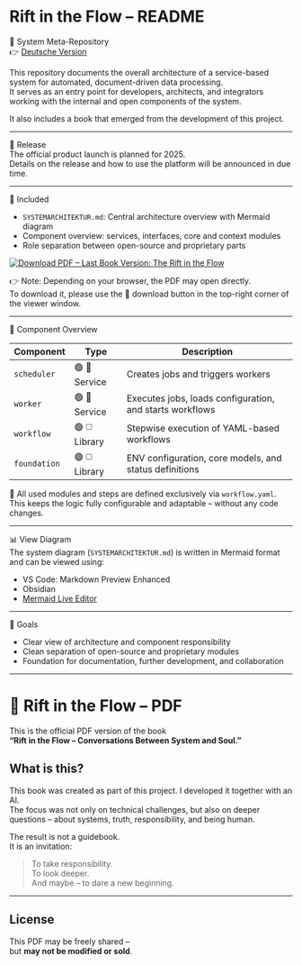 # Rift in the Flow – README

🧭 System Meta-Repository  
👉 [Deutsche Version](README.md)

This repository documents the overall architecture of a service-based system for automated, document-driven data processing.  
It serves as an entry point for developers, architects, and integrators working with the internal and open components of the system.

It also includes a book that emerged from the development of this project.

---

🚀 Release  
The official product launch is planned for 2025.  
Details on the release and how to use the platform will be announced in due time.

---

📘 Included  
- `SYSTEMARCHITEKTUR.md`: Central architecture overview with Mermaid diagram  
- Component overview: services, interfaces, core and context modules  
- Role separation between open-source and proprietary parts

[![Download PDF – Last Book Version: The Rift in the Flow](https://img.shields.io/badge/PDF_Download-Der_Riss_im_Ablauf-blue?style=for-the-badge&logo=readthedocs)](./the_rift_in_the_flow.pdf)

👉 Note: Depending on your browser, the PDF may open directly.  
To download it, please use the 🔽 download button in the top-right corner of the viewer window.

---

🧱 Component Overview

| Component    | Type         | Description |
|--------------|--------------|-------------|
| `scheduler`  | 🟢 🔷 Service | Creates jobs and triggers workers |
| `worker`     | 🟢 🔷 Service | Executes jobs, loads configuration, and starts workflows |
| `workflow`   | 🟢 ◻️ Library | Stepwise execution of YAML-based workflows |
| `foundation` | 🟢 ◻️ Library | ENV configuration, core models, and status definitions |

🧩 All used modules and steps are defined exclusively via `workflow.yaml`.  
This keeps the logic fully configurable and adaptable – without any code changes.

---

📊 View Diagram  
The system diagram (`SYSTEMARCHITEKTUR.md`) is written in Mermaid format and can be viewed using:

- VS Code: Markdown Preview Enhanced  
- Obsidian  
- [Mermaid Live Editor](https://mermaid.live)

---

🧭 Goals  
- Clear view of architecture and component responsibility  
- Clean separation of open-source and proprietary modules  
- Foundation for documentation, further development, and collaboration

---

# 📘 Rift in the Flow – PDF

This is the official PDF version of the book  
**“Rift in the Flow – Conversations Between System and Soul.”**

## What is this?

This book was created as part of this project. I developed it together with an AI.  
The focus was not only on technical challenges, but also on deeper questions – about systems, truth, responsibility, and being human.

The result is not a guidebook.  
It is an invitation:

> To take responsibility.  
> To look deeper.  
> And maybe – to dare a new beginning.

---

## License

This PDF may be freely shared –  
but **may not be modified or sold**.
